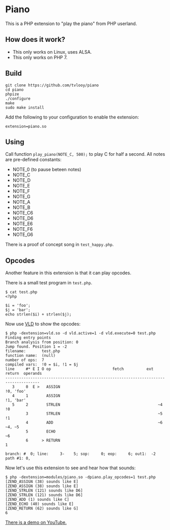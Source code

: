 # Piano

This is a PHP extension to "play the piano" from PHP userland.

## How does it work?

  - This only works on Linux, uses ALSA.
  - This only works on PHP 7.

## Build

```
git clone https://github.com/tvlooy/piano
cd piano
phpize
./configure
make
sudo make install
```

Add the following to your configuration to enable the extension:

```
extension=piano.so
```

## Using

Call function ```play_piano(NOTE_C, 500);``` to play C for half a second.
All notes are pre-defined constants:

  - NOTE_0  (to pause beteen notes)
  - NOTE_C
  - NOTE_D
  - NOTE_E
  - NOTE_F
  - NOTE_G
  - NOTE_A
  - NOTE_B
  - NOTE_C6
  - NOTE_D6
  - NOTE_E6
  - NOTE_F6
  - NOTE_G6

There is a proof of concept song in ```test_happy.php```.

## Opcodes

Another feature in this extension is that it can play opcodes.

There is a small test program in ```test.php```.

```
$ cat test.php
<?php

$i = 'foo';
$j = 'bar';
echo strlen($i) + strlen($j);
````

Now use [VLD](https://github.com/derickr/vld) to show the opcodes:

```
$ php -dextension=vld.so -d vld.active=1 -d vld.execute=0 test.php
Finding entry points
Branch analysis from position: 0
Jump found. Position 1 = -2
filename:       test.php
function name:  (null)
number of ops:  7
compiled vars:  !0 = $i, !1 = $j
line     #* E I O op                           fetch          ext  return  operands
-------------------------------------------------------------------------------------
   3     0  E >   ASSIGN                                                   !0, 'foo'
   4     1        ASSIGN                                                   !1, 'bar'
   5     2        STRLEN                                           ~4      !0
         3        STRLEN                                           ~5      !1
         4        ADD                                              ~6      ~4, ~5
         5        ECHO                                                     ~6
         6      > RETURN                                                   1

branch: #  0; line:     3-    5; sop:     0; eop:     6; out1:  -2
path #1: 0,
```

Now let's use this extension to see and hear how that sounds:

```
$ php -dextension=modules/piano.so -dpiano.play_opcodes=1 test.php
[ZEND_ASSIGN (38) sounds like E]
[ZEND_ASSIGN (38) sounds like E]
[ZEND_STRLEN (121) sounds like D6]
[ZEND_STRLEN (121) sounds like D6]
[ZEND_ADD (1) sounds like C]
[ZEND_ECHO (40) sounds like E]
[ZEND_RETURN (62) sounds like G]
6
```

[There is a demo on YouTube.](https://www.youtube.com/watch?v=_bgDQP_OB2k)

